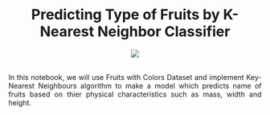 <div align="center">
  
# Predicting Type of Fruits by K-Nearest Neighbor Classifier
</div>


<div align="center">
<img src="https://user-images.githubusercontent.com/69224996/97064425-9c647000-155a-11eb-97fa-fee1c4be2f7a.jpg" >
</div>

<br />

<div align="justify">

In this notebook, we will use Fruits with Colors Dataset and implement Key-Nearest Neighbours algorithm to make a model which predicts name of fruits based on thier physical characteristics such as mass, width and height. 


</div>


